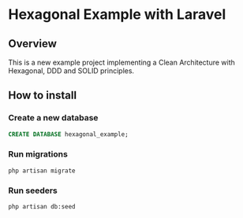 # Hexagonal Example with Laravel

## Overview
This is a new example project implementing a Clean Architecture with Hexagonal, DDD and SOLID principles.

## How to install
### Create a new database
```sql
CREATE DATABASE hexagonal_example;
```

### Run migrations
```
php artisan migrate
```

### Run seeders
```
php artisan db:seed
```